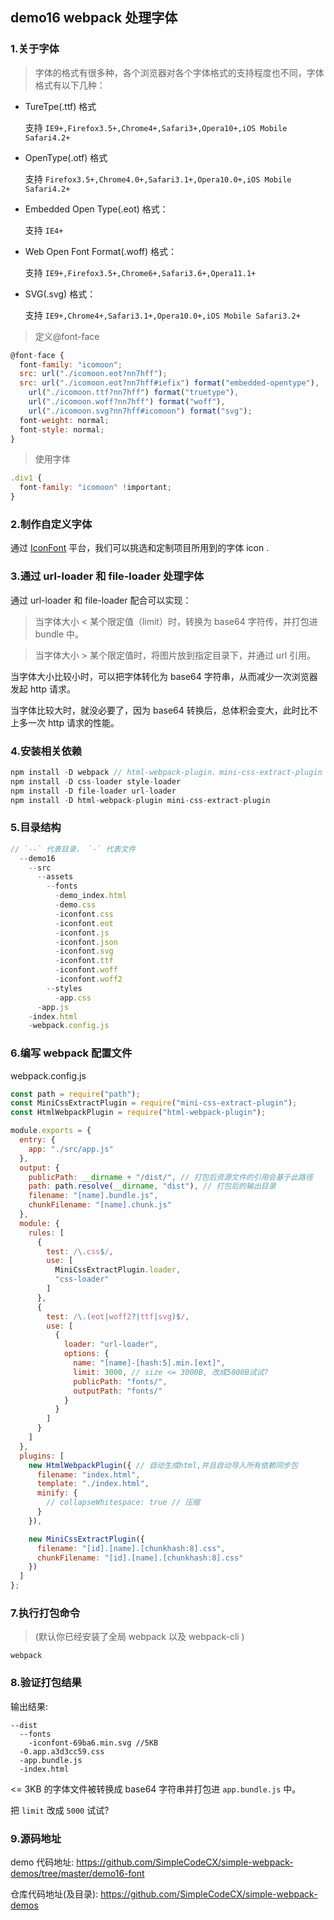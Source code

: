 ## demo16 webpack 处理字体

### 1.关于字体
>字体的格式有很多种，各个浏览器对各个字体格式的支持程度也不同，字体格式有以下几种：
* TureTpe(.ttf) 格式 
 
  支持 `IE9+,Firefox3.5+,Chrome4+,Safari3+,Opera10+,iOS Mobile Safari4.2+`
* OpenType(.otf) 格式

  支持 `Firefox3.5+,Chrome4.0+,Safari3.1+,Opera10.0+,iOS Mobile Safari4.2+`
* Embedded Open Type(.eot) 格式：

  支持 `IE4+`
* Web Open Font Format(.woff) 格式：

  支持 `IE9+,Firefox3.5+,Chrome6+,Safari3.6+,Opera11.1+`
* SVG(.svg) 格式：
  
  支持 `IE9+,Chrome4+,Safari3.1+,Opera10.0+,iOS Mobile Safari3.2+`

>定义@font-face

```javascript
@font-face {
  font-family: "icomoon";
  src: url("./icomoon.eot?nn7hff");
  src: url("./icomoon.eot?nn7hff#iefix") format("embedded-opentype"),
    url("./icomoon.ttf?nn7hff") format("truetype"),
    url("./icomoon.woff?nn7hff") format("woff"),
    url("./icomoon.svg?nn7hff#icomoon") format("svg");
  font-weight: normal;
  font-style: normal;
}
```

>使用字体
```javascript
.div1 {
  font-family: "icomoon" !important;
}
```

### 2.制作自定义字体

通过 [IconFont](https://www.iconfont.cn) 平台，我们可以挑选和定制项目所用到的字体 icon .

### 3.通过 url-loader 和 file-loader 处理字体


通过 url-loader 和 file-loader 配合可以实现：
>当字体大小 < 某个限定值（limit）时，转换为 base64 字符传，并打包进 bundle 中。

>当字体大小 > 某个限定值时，将图片放到指定目录下，并通过 url 引用。


当字体大小比较小时，可以把字体转化为 base64 字符串，从而减少一次浏览器发起 http 请求。

当字体比较大时，就没必要了，因为 base64 转换后，总体积会变大，此时比不上多一次 http 请求的性能。


### 4.安装相关依赖

```javascript
npm install -D webpack // html-webpack-plugin、mini-css-extract-plugin 依赖于 webpack
npm install -D css-loader style-loader
npm install -D file-loader url-loader
npm install -D html-webpack-plugin mini-css-extract-plugin
```

### 5.目录结构

```javascript
// `--` 代表目录， `-` 代表文件
  --demo16
    --src
      --assets
        --fonts
          -demo_index.html
          -demo.css
          -iconfont.css
          -iconfont.eot
          -iconfont.js
          -iconfont.json
          -iconfont.svg
          -iconfont.ttf
          -iconfont.woff
          -iconfont.woff2 
        --styles
          -app.css
      -app.js
    -index.html
    -webpack.config.js
```

### 6.编写 webpack 配置文件
webpack.config.js

```javascript
const path = require("path");
const MiniCssExtractPlugin = require("mini-css-extract-plugin");
const HtmlWebpackPlugin = require("html-webpack-plugin");

module.exports = {
  entry: {
    app: "./src/app.js"
  },
  output: {
    publicPath: __dirname + "/dist/", // 打包后资源文件的引用会基于此路径
    path: path.resolve(__dirname, "dist"), // 打包后的输出目录
    filename: "[name].bundle.js",
    chunkFilename: "[name].chunk.js"
  },
  module: {
    rules: [
      {
        test: /\.css$/,
        use: [
          MiniCssExtractPlugin.loader,
          "css-loader"
        ]
      },
      {
        test: /\.(eot|woff2?|ttf|svg)$/,
        use: [
          {
            loader: "url-loader",
            options: {
              name: "[name]-[hash:5].min.[ext]",
              limit: 3000, // size <= 3000B, 改成5000B试试?  
              publicPath: "fonts/",
              outputPath: "fonts/"
            }
          }
        ]
      }
    ]
  },
  plugins: [
    new HtmlWebpackPlugin({ // 自动生成html,并且自动导入所有依赖同步包
      filename: "index.html",
      template: "./index.html",
      minify: {
        // collapseWhitespace: true // 压缩
      }
    }),

    new MiniCssExtractPlugin({
      filename: "[id].[name].[chunkhash:8].css",
      chunkFilename: "[id].[name].[chunkhash:8].css"
    })
  ]
};
```


### 7.执行打包命令

>(默认你已经安装了全局 webpack 以及 webpack-cli )

```javacript
webpack
```


### 8.验证打包结果

输出结果:

```javacript
--dist
  --fonts
    -iconfont-69ba6.min.svg //5KB
  -0.app.a3d3cc59.css
  -app.bundle.js
  -index.html
```

<= 3KB 的字体文件被转换成 base64 字符串并打包进 `app.bundle.js` 中。

把 `limit` 改成 `5000` 试试? 

### 9.源码地址
demo 代码地址: https://github.com/SimpleCodeCX/simple-webpack-demos/tree/master/demo16-font

仓库代码地址(及目录): https://github.com/SimpleCodeCX/simple-webpack-demos